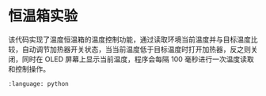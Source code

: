 # 恒温箱实验

该代码实现了温度恒温箱的温度控制功能，通过读取环境当前温度并与目标温度比较，自动调节加热器开关状态，当当前温度低于目标温度时打开加热器，反之则关闭，同时在 OLED 屏幕上显示当前温度，程序会每隔 100 毫秒进行一次温度读取和控制操作。

```{literalinclude} 恒温箱实验.py
:language: python
```